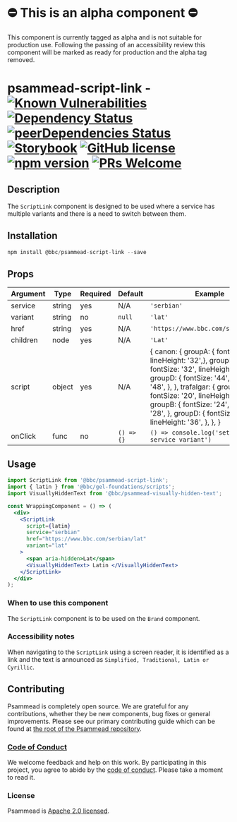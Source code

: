 # ⛔️ This is an alpha component ⛔️

This component is currently tagged as alpha and is not suitable for production use. Following the passing of an accessibility review this component will be marked as ready for production and the alpha tag removed.

# psammead-script-link - [![Known Vulnerabilities](https://snyk.io/test/github/bbc/psammead/badge.svg?targetFile=packages%2Fcomponents%2Fpsammead-script-link%2Fpackage.json)](https://snyk.io/test/github/bbc/psammead?targetFile=packages%2Fcomponents%2Fpsammead-script-link%2Fpackage.json) [![Dependency Status](https://david-dm.org/bbc/psammead.svg?path=packages/components/psammead-script-link)](https://david-dm.org/bbc/psammead?path=packages/components/psammead-script-link) [![peerDependencies Status](https://david-dm.org/bbc/psammead/peer-status.svg?path=packages/components/psammead-script-link)](https://david-dm.org/bbc/psammead?path=packages/components/psammead-script-link&type=peer) [![Storybook](https://raw.githubusercontent.com/storybooks/brand/master/badge/badge-storybook.svg?sanitize=true)](https://bbc.github.io/psammead/?path=/story/script-link--containing-image) [![GitHub license](https://img.shields.io/badge/license-Apache%202.0-blue.svg)](https://github.com/bbc/psammead/blob/latest/LICENSE) [![npm version](https://img.shields.io/npm/v/@bbc/psammead-script-link.svg)](https://www.npmjs.com/package/@bbc/psammead-script-link) [![PRs Welcome](https://img.shields.io/badge/PRs-welcome-brightgreen.svg)](https://github.com/bbc/psammead/blob/latest/CONTRIBUTING.md)

## Description

The `ScriptLink` component is designed to be used where a service has multiple variants and there is a need to switch between them.

## Installation

```jsx
npm install @bbc/psammead-script-link --save
```

## Props

<!-- prettier-ignore -->
| Argument  | Type | Required | Default | Example |
| --------- | ---- | -------- | ------- | ------- |
| service | string | yes | N/A | `'serbian'` |
| variant | string | no | `null` | `'lat'` |
| href | string | yes | N/A | `'https://www.bbc.com/serbian/lat'` |
| children | node | yes | N/A | `'Lat'` |
| script | object | yes | N/A | { canon: { groupA: { fontSize: '28', lineHeight: '32',}, groupB: { fontSize: '32', lineHeight: '36', }, groupD: { fontSize: '44', lineHeight: '48', }, }, trafalgar: { groupA: { fontSize: '20', lineHeight: '24', }, groupB: { fontSize: '24', lineHeight: '28', }, groupD: { fontSize: '32', lineHeight: '36', }, }, } |
| onClick | func | no | `() => {}` | `() => console.log('set preferred service variant')` |

## Usage

```jsx
import ScriptLink from '@bbc/psammead-script-link';
import { latin } from '@bbc/gel-foundations/scripts';
import VisuallyHiddenText from '@bbc/psammead-visually-hidden-text';

const WrappingComponent = () => (
  <div>
    <ScriptLink
      script={latin}
      service="serbian"
      href="https://www.bbc.com/serbian/lat"
      variant="lat"
    >
      <span aria-hidden>Lat</span>
      <VisuallyHiddenText> Latin </VisuallyHiddenText>
    </ScriptLink>
  </div>
);
```

### When to use this component

The `ScriptLink` component is to be used on the `Brand` component.

### Accessibility notes

When navigating to the `ScriptLink` using a screen reader, it is identified as a link and the text is announced as `Simplified, Traditional, Latin or Cyrillic`.

## Contributing

Psammead is completely open source. We are grateful for any contributions, whether they be new components, bug fixes or general improvements. Please see our primary contributing guide which can be found at [the root of the Psammead repository](https://github.com/bbc/psammead/blob/latest/CONTRIBUTING.md).

### [Code of Conduct](https://github.com/bbc/psammead/blob/latest/CODE_OF_CONDUCT.md)

We welcome feedback and help on this work. By participating in this project, you agree to abide by the [code of conduct](https://github.com/bbc/psammead/blob/latest/CODE_OF_CONDUCT.md). Please take a moment to read it.

### License

Psammead is [Apache 2.0 licensed](https://github.com/bbc/psammead/blob/latest/LICENSE).
